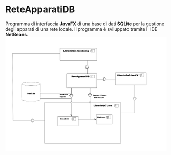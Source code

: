 # ReteApparatiDB
Programma di interfaccia <b>JavaFX</b> di una base di dati <b>SQLite</b> per la gestione degli apparati di una rete locale.
Il programma è sviluppato tramite l' IDE <b>NetBeans</b>.
<img src="dipendenze.png">
